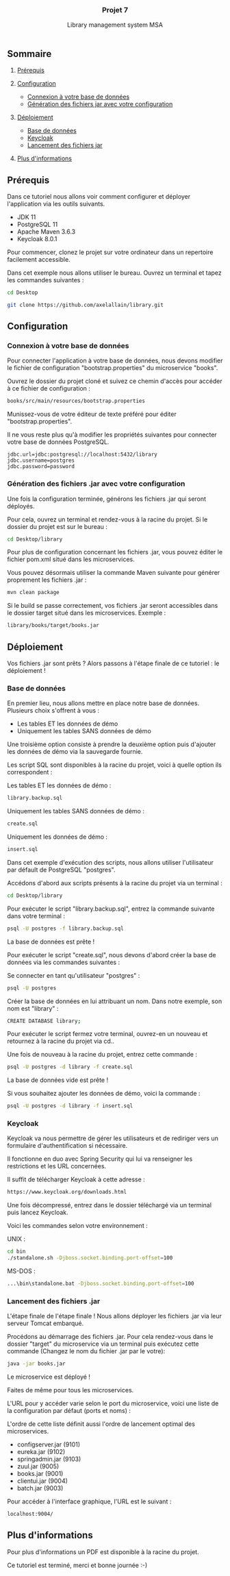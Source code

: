<br />

  <h3 align="center">Projet 7</h3>

  <p align="center">
    Library management system MSA
    <br />
    <br />
  </p>
</p>



<!-- SOMMAIRE -->
## Sommaire

1. [Prérequis](#prérequis)
2. [Configuration](#configuration)
    * [Connexion à votre base de données](#connexion-à-votre-base-de-données)
    * [Génération des fichiers jar avec votre configuration](#génération-des-fichiers-jar-avec-votre-configuration) 
    
3. [Déploiement](#déploiement)
    * [Base de données](#base-de-données)
    * [Keycloak](#keycloak)
    * [Lancement des fichiers jar](#lancement-des-fichiers-jar)
    
4. [Plus d'informations](#plus-dinformations)

<!-- PRÉREQUIS -->
## Prérequis

Dans ce tutoriel nous allons voir comment configurer et déployer l'application via les outils suivants.

* JDK 11
* PostgreSQL 11
* Apache Maven 3.6.3
* Keycloak 8.0.1

Pour commencer, clonez le projet sur votre ordinateur dans un repertoire facilement accessible.

Dans cet exemple nous allons utiliser le bureau. Ouvrez un terminal et tapez les commandes suivantes :

```sh
cd Desktop
```
```sh
git clone https://github.com/axelallain/library.git
```

<!-- CONFIGURATION -->
## Configuration

### Connexion à votre base de données

Pour connecter l'application à votre base de données, nous devons modifier le fichier de configuration "bootstrap.properties" du microservice "books".

Ouvrez le dossier du projet cloné et suivez ce chemin d'accès pour accéder à ce fichier de configuration :
```sh
books/src/main/resources/bootstrap.properties
```
Munissez-vous de votre éditeur de texte préféré pour éditer "bootstrap.properties".

Il ne vous reste plus qu'à modifier les propriétés suivantes pour connecter votre base de données PostgreSQL.
```properties
jdbc.url=jdbc:postgresql://localhost:5432/library
jdbc.username=postgres
jdbc.password=password
```

### Génération des fichiers .jar avec votre configuration

Une fois la configuration terminée, générons les fichiers .jar qui seront déployés.

Pour cela, ouvrez un terminal et rendez-vous à la racine du projet. Si le dossier du projet est sur le bureau :
```sh
cd Desktop/library
```

Pour plus de configuration concernant les fichiers .jar, vous pouvez éditer le fichier pom.xml situé dans les microservices.

Vous pouvez désormais utiliser la commande Maven suivante pour générer proprement les fichiers .jar :
```sh
mvn clean package
```

Si le build se passe correctement, vos fichiers .jar seront accessibles dans le dossier target situé dans les microservices. Exemple :
```sh
library/books/target/books.jar
```

<!-- DÉPLOIEMENT -->
## Déploiement

Vos fichiers .jar sont prêts ? Alors passons à l'étape finale de ce tutoriel : le déploiement !

### Base de données

En premier lieu, nous allons mettre en place notre base de données. Plusieurs choix s'offrent à vous :

* Les tables ET les données de démo
* Uniquement les tables SANS données de démo

Une troisième option consiste à prendre la deuxième option puis d'ajouter les données de démo via la sauvegarde fournie.

Les script SQL sont disponibles à la racine du projet, voici à quelle option ils correspondent :

Les tables ET les données de démo :
```sh
library.backup.sql
```

Uniquement les tables SANS données de démo :
```sh
create.sql
```

Uniquement les données de démo :
```sh
insert.sql
```

Dans cet exemple d'exécution des scripts, nous allons utiliser l'utilisateur par défault de PostgreSQL "postgres".

Accédons d'abord aux scripts présents à la racine du projet via un terminal :
```sh
cd Desktop/library
```

Pour exécuter le script "library.backup.sql", entrez la commande suivante dans votre terminal :

```sh
psql -U postgres -f library.backup.sql
```

La base de données est prête !

Pour exécuter le script "create.sql", nous devons d'abord créer la base de données via les commandes suivantes :

Se connecter en tant qu'utilisateur "postgres" :
```sh
psql -U postgres
```

Créer la base de données en lui attribuant un nom. Dans notre exemple, son nom est "library" :
```sh
CREATE DATABASE library;
```

Pour exécuter le script fermez votre terminal, ouvrez-en un nouveau et retournez à la racine du projet via cd..

Une fois de nouveau à la racine du projet, entrez cette commande :
```sh
psql -U postgres -d library -f create.sql
```

La base de données vide est prête !

Si vous souhaitez ajouter les données de démo, voici la commande :
```sh
psql -U postgres -d library -f insert.sql
```

### Keycloak

Keycloak va nous permettre de gérer les utilisateurs et de rediriger vers un formulaire d'authentification si nécessaire.

Il fonctionne en duo avec Spring Security qui lui va renseigner les restrictions et les URL concernées.

Il suffit de télécharger Keycloak à cette adresse :
```sh
https://www.keycloak.org/downloads.html
```

Une fois décompressé, entrez dans le dossier téléchargé via un terminal puis lancez Keycloak.

Voici les commandes selon votre environnement :

UNIX :
```sh
cd bin
./standalone.sh -Djboss.socket.binding.port-offset=100
```

MS-DOS :
```sh
...\bin\standalone.bat -Djboss.socket.binding.port-offset=100
```

### Lancement des fichiers .jar

L'étape finale de l'étape finale ! Nous allons déployer les fichiers .jar via leur serveur Tomcat embarqué.

Procédons au démarrage des fichiers .jar. 
Pour cela rendez-vous dans le dossier "target" du microservice via un terminal puis exécutez cette commande (Changez le nom du fichier .jar par le votre):
```sh
java -jar books.jar
```

Le microservice est déployé !

Faites de même pour tous les microservices.

L'URL pour y accéder varie selon le port du microservice, voici une liste de la configuration par défaut (ports et noms) :

L'ordre de cette liste définit aussi l'ordre de lancement optimal des microservices.

- configserver.jar (9101)
- eureka.jar (9102)
- springadmin.jar (9103)
- zuul.jar (9005)
- books.jar (9001)
- clientui.jar (9004)
- batch.jar (9003)

Pour accéder à l'interface graphique, l'URL est le suivant :
```sh
localhost:9004/
```

<!-- PLUS D'INFORMATIONS -->
## Plus d'informations

Pour plus d'informations un PDF est disponible à la racine du projet.

Ce tutoriel est terminé, merci et bonne journée :-)

